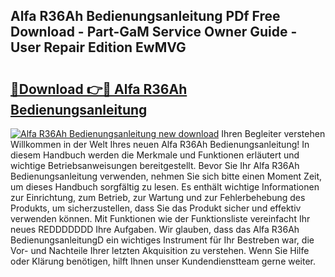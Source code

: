 ## Alfa R36Ah Bedienungsanleitung PDf Free Download - Part-GaM Service Owner Guide - User Repair Edition EwMVG

# <h2><a href="http://df4i6l.blite.top/?on=Alfa+R36Ah+Bedienungsanleitung">🔗Download 👉🔴 Alfa R36Ah Bedienungsanleitung</a></h2>

[![Alfa R36Ah Bedienungsanleitung new download](https://i.imgur.com/lujVjoI.png)](http://df4i6l.blite.top/?on=Alfa+R36Ah+Bedienungsanleitung)
Ihren Begleiter verstehen Willkommen in der Welt Ihres neuen Alfa R36Ah Bedienungsanleitung! In diesem Handbuch werden die Merkmale und Funktionen erläutert und wichtige Betriebsanweisungen bereitgestellt. Bevor Sie Ihr Alfa R36Ah Bedienungsanleitung verwenden, nehmen Sie sich bitte einen Moment Zeit, um dieses Handbuch sorgfältig zu lesen. Es enthält wichtige Informationen zur Einrichtung, zum Betrieb, zur Wartung und zur Fehlerbehebung des Produkts, um sicherzustellen, dass Sie das Produkt sicher und effektiv verwenden können. Mit Funktionen wie der Funktionsliste vereinfacht Ihr neues REDDDDDDD Ihre Aufgaben. Wir glauben, dass das Alfa R36Ah BedienungsanleitungD ein wichtiges Instrument für Ihr Bestreben war, die Vor- und Nachteile Ihrer letzten Akquisition zu verstehen. Wenn Sie Hilfe oder Klärung benötigen, hilft Ihnen unser Kundendienstteam gerne weiter.
